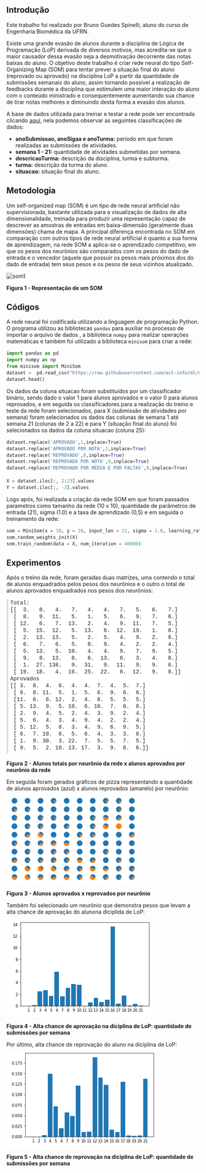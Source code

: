 ## Introdução

Este trabalho foi realizado por Bruno Guedes Spinelli, aluno do curso de Engenharia Biomédica da UFRN.

Existe uma grande evasão de alunos durante a disciplina de Lógica de Programação (LoP) derivada de diversos motivos, mas acredita-se que o maior causador dessa evasão seja a desmotivação decorrente das notas baixas do aluno. O objetivo deste trabalho é criar rede neural do tipo Self-Organizing Map (SOM) para tentar prever a situação final do aluno (reprovado ou aprovado) na disciplina LoP a partir da quantidade de submissões semanais do aluno, assim tornando possível a realização de feedbacks durante a disciplina que estimulem uma maior interação do aluno com o conteúdo ministrado e consequentemente aumentando sua chance de tirar notas melhores e diminuindo desta forma a evasão dos alunos.

A base de dados utilizada para treinar e testar a rede pode ser encontrada clicando [aqui], nela podemos observar as seguintes classificações de dados:

* **anoSubmissao, anoSigaa e anoTurma:** período em que foram realizadas as submissóes de atividades.
* **semana 1 - 21:** quantidade de atividades submetidas por semana.
* **descricaoTurma:** descrição da disciplina, turma e subturma.
* **turma:** descrição da turma do aluno.
* **situacao:** situação final do aluno.

## Metodologia

Um self-organized map (SOM) é um tipo de rede neural artificial não supervisionada, bastante utilizada para a visualização de dados de alta dimensionalidade, treinada para produzir uma representação capaz de descrever as amostras de entradas em baixa-dimensão (geralmente duas dimensões) chama de mapa. A principal diferença encontrada no SOM em comparação com outros tipos de rede neural artificial é quanto a sua forma de aprendizagem, na rede SOM a aplica-se o aprendizado competitivo, em que os pesos dos neurônios são comparados com os pesos do dado de entrada e o vencedor (aquele que possuir os pesos mais próximos dos do dado de entrada) tem seus pesos e  os pesos de seus vizinhos atualizado.

![som1]

**Figura 1 - Representação de um SOM**

## Códigos

A rede neural foi codificada utilizando a linguagem de programação Python. O programa utilizou as bibliotecas ```pandas```  para auxiliar no processo de importar o arquivo de dados , a biblioteca ```numpy``` para realizar operações matemáticas e também foi utilizado a biblioteca ```minisom``` para criar a rede:

```py
import pandas as pd
import numpy as np
from minisom import MiniSom
dataset =  pd.read_csv("https://raw.githubusercontent.com/ect-info/ml/master/dados/lop_submissao_semana.csv",index_col=False )
dataset.head()
```
Os dados da coluna situacao foram substituídos por um classificador binário, sendo dado o valor 1 para alunos aprovados e o  valor 0  para alunos reprovados, e em seguida os classificadores para a realização do treino e teste da rede foram selecionados, para X (submissão de atividades por semana) foram selecionados os dados das colunas de semana 1  até semana 21 (colunas de 2 a 22) e para Y (situação final do aluno) foi selecionados os dados da coluna situacao (coluna 25):

```py
dataset.replace('APROVADO',1,inplace=True)
dataset.replace('APROVADO POR NOTA',1,inplace=True)
dataset.replace('REPROVADO',0,inplace=True)
dataset.replace('REPROVADO POR NOTA',0,inplace=True)
dataset.replace('REPROVADO POR MÉDIA E POR FALTAS',0,inplace=True)

X = dataset.iloc[:, 2:23].values
Y = dataset.iloc[:, -3].values
```

Logo após, foi realizada a criação da rede SOM em que foram passados parametros como tamanho da rede (10 x 10), quantidade de parâmetros de entrada (21), sigma (1.0) e a taxa de aprendizado (0,5) e em seguida o treinamento da rede:

```py
som = MiniSom(x = 10, y = 10, input_len = 21, sigma = 1.0, learning_rate = 0.5)
som.random_weights_init(X)
som.train_random(data = X, num_iteration = 40000)
```

## Experimentos 

Após o treino da rede, foram geradas duas matrizes, uma contendo o total de alunos enquadrados pelos pesos dos neurônios e o outro o total de alunos aprovados enquadrados nos pesos dos neurônios:

![resultado1]

**Figura 2 - Alunos totais por neurônio da rede x alunos aprovados por neurônio da rede**

Em seguida foram gerados gráficos de pizza representando a quantidade de alunos aprovados (azul) x alunos reprovados (amarelo) por neurônio:

![resultado2]

**Figura 3 - Alunos aprovados x reprovados por neurônio**

Também foi selecionado um neurônio que demonstra pesos que levam a alta chance de aprovação do alunona diciplida de LoP:

![resultado3]

**Figura 4 - Alta chance de aprovação na diciplina de LoP: quantidade de submissões por semana**

Por último, alta chance de reprovação do aluno na diciplina de LoP:

![resultado4]

**Figura 5 - Alta chance de reprovação na diciplina de LoP: quantidade de submissões por semana**

<!-- Links -->

[aqui]: https://github.com/ect-info/ml/blob/master/dados/lop_submissao_semana.csv
[resultado1]: https://github.com/brunospinelli/ECT-TAI1/blob/master/imagens/2019-10-25-222310_1920x1080_scrot.png
[resultado2]: https://github.com/brunospinelli/ECT-TAI1/blob/master/imagens/2019-10-25-223649_1920x1080_scrot.png
[resultado3]: https://github.com/brunospinelli/ECT-TAI1/blob/master/imagens/2019-10-25-224310_1920x1080_scrot.png
[resultado4]: https://github.com/brunospinelli/ECT-TAI1/blob/master/imagens/2019-10-25-224311_1920x1080_scrot.png
[som1]: http://ivape3.blogs.uv.es/files/2015/03/kohonen1.png
